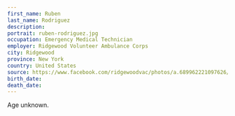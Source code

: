 ```yaml
---
first_name: Ruben
last_name: Rodriguez
description: 
portrait: ruben-rodriguez.jpg
occupation: Emergency Medical Technician
employer: Ridgewood Volunteer Ambulance Corps
city: Ridgewood
province: New York
country: United States
source: https://www.facebook.com/ridgewoodvac/photos/a.689962221097626/2834376679989492/?type=3&theater
birth_date: 
death_date: 
---
```


Age unknown.